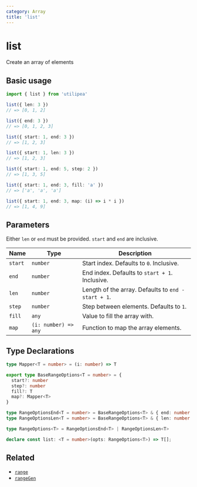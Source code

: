 ```yaml
---
category: Array
title: 'list'
---
```


# list

Create an array of elements

## Basic usage

```ts
import { list } from 'utilipea'

list({ len: 3 })
// => [0, 1, 2]

list({ end: 3 }) 
// => [0, 1, 2, 3]

list({ start: 1, end: 3 })
// => [1, 2, 3]

list({ start: 1, len: 3 })
// => [1, 2, 3]

list({ start: 1, end: 5, step: 2 })
// => [1, 3, 5]

list({ start: 1, end: 3, fill: 'a' }) 
// => ['a', 'a', 'a']

list({ start: 1, end: 3, map: (i) => i * i }) 
// => [1, 4, 9]
```

## Parameters

Either `len` or `end` must be provided. `start` and `end` are inclusive.

| Name | Type | Description |
| --- | --- | --- |
| `start` | `number` | Start index. Defaults to `0`. Inclusive. |
| `end` | `number` | End index. Defaults to `start + 1`. Inclusive.|
| `len` | `number` | Length of the array. Defaults to `end - start + 1`. |
| `step` | `number` | Step between elements. Defaults to `1`. |
| `fill` | `any` | Value to fill the array with. |
| `map` | `(i: number) => any` | Function to map the array elements. |

## Type Declarations

```ts
type Mapper<T = number> = (i: number) => T

export type BaseRangeOptions<T = number> = {
  start?: number
  step?: number
  fill?: T
  map?: Mapper<T>
}

type RangeOptionsEnd<T = number> = BaseRangeOptions<T> & { end: number }
type RangeOptionsLen<T = number> = BaseRangeOptions<T> & { len: number }

type RangeOptions<T> = RangeOptionsEnd<T> | RangeOptionsLen<T>

declare const list: <T = number>(opts: RangeOptions<T>) => T[];
```

## Related

- [`range`](/array/range)
- [`rangeGen`](/array/range-gen)
